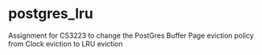 # postgres_lru
Assignment for CS3223 to change the PostGres Buffer Page eviction policy from Clock eviction to LRU eviction
